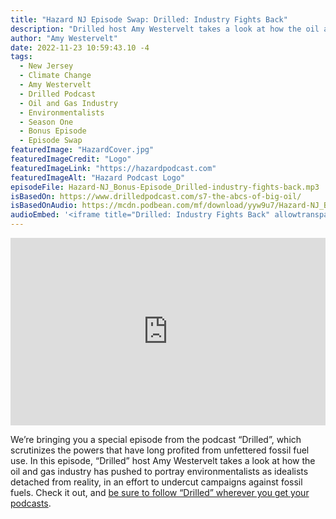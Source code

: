```yaml
---
title: "Hazard NJ Episode Swap: Drilled: Industry Fights Back"
description: "Drilled host Amy Westervelt takes a look at how the oil and gas industry has pushed to portray environmentalists as idealists detached from reality, in an effort to undercut campaigns against fossil fuels."
author: "Amy Westervelt"
date: 2022-11-23 10:59:43.10 -4
tags:
  - New Jersey
  - Climate Change
  - Amy Westervelt
  - Drilled Podcast
  - Oil and Gas Industry
  - Environmentalists
  - Season One
  - Bonus Episode
  - Episode Swap
featuredImage: "HazardCover.jpg"
featuredImageCredit: "Logo"
featuredImageLink: "https://hazardpodcast.com"
featuredImageAlt: "Hazard Podcast Logo"
episodeFile: Hazard-NJ_Bonus-Episode_Drilled-industry-fights-back.mp3
isBasedOn: https://www.drilledpodcast.com/s7-the-abcs-of-big-oil/
isBasedOnAudio: https://mcdn.podbean.com/mf/download/yyw9u7/Hazard-NJ_Bonus-Episode_Drilled.mp3
audioEmbed: '<iframe title="Drilled: Industry Fights Back" allowtransparency="true" style="border: none; min-width: min(100%, 430px);" scrolling="no" data-name="pb-iframe-player" src="https://www.podbean.com/player-v2/?from=embed&pbad=0&i=7zei9-131f1a1-pb&square=1&share=1&download=1&fonts=Arial&skin=f6f6f6&font-color=&rtl=0&logo_link=&btn-skin=7&size=300" allowfullscreen="" width="100%" height="300"></iframe>'
---
```


<iframe title="Drilled: Industry Fights Back" allowtransparency="true" style="border: none; min-width: min(100%, 430px);" scrolling="no" data-name="pb-iframe-player" src="https://www.podbean.com/player-v2/?from=embed&pbad=0&i=7zei9-131f1a1-pb&square=1&share=1&download=1&fonts=Arial&skin=f6f6f6&font-color=&rtl=0&logo_link=&btn-skin=7&size=300" allowfullscreen="" width="100%" height="300"></iframe>

We’re bringing you a special episode from the podcast “Drilled”, which scrutinizes the powers that have long profited from unfettered fossil fuel use. In this episode, “Drilled” host Amy Westervelt takes a look at how the oil and gas industry has pushed to portray environmentalists as idealists detached from reality, in an effort to undercut campaigns against fossil fuels. Check it out, and [be sure to follow “Drilled” wherever you get your podcasts](https://www.drilledpodcast.com/drilled-podcast/).
